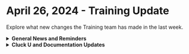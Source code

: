 # April 26, 2024 - Training Update

Explore what new changes the Training team has made in the last week.

<details>

<summary><strong>General News and Reminders</strong></summary>

* **Game Tip for the Week:** Golden Week Sales are live on all platforms! If you're looking for some info on the Final Fantasy series, I hear this guy calling himself "Retro Brandon" has a video about the series. So you might want to check it out! \
  Also, Jedi Survivor is available on Game Pass this week!&#x20;
* **SHOUT OUT** to Steve, Maddox, Aleksandar, Brenden, Keegan, Andrey, Tonia, and Matthew (with a PERFECT Score!) for successfully taking our [foundations-certification.md](../../../cluck-university/rewst-foundations/foundations-certification.md "mention") Exam, and collecting your prestigious **Certified Rewster** badge in Discord.&#x20;
* Eddie will be back next week with the 100 and current 200 series!

![](<../../../.gitbook/assets/Copy of Clea.png>)

* Join us in our [Cluck-U Discord channel](https://discord.com/channels/936789089703845988/1121465945295167588) if you have any questions, comments, or concerns!

</details>

<details>

<summary><strong>Cluck U and Documentation Updates</strong></summary>

**What's New at Cluck University?**

* We'd love to get your feedback on our Training and Documentation! [Please fill out this form to let us know how we can improve](https://app.sli.do/event/m8C3AjPUnuDgpkVDmPsQL3)!
* As a reminder, you can make training and documentation requests at [https://rewst.canny.io/](https://rewst.canny.io/)
* [office-hours.md](../../../cluck-university/office-hours.md "mention") page added with more information about&#x20;
* New [how-to-build-forms.md](../../../cluck-university/micro-courses/how-to-build-forms.md "mention") elective page live!
* New [working-with-options-generator-workflows-in-rewst.md](../../../cluck-university/micro-courses/working-with-options-generator-workflows-in-rewst.md "mention") elective page live!

**New & Updated Pages:**

* [april-19th-2024-bring-back-negative-time-savings-or-implement-folders.md](../../roc-open-mics/2024-roc-open-mics/april-19th-2024-bring-back-negative-time-savings-or-implement-folders.md "mention")page added
* [core-triggers.md](../../../documentation/triggers/core-triggers.md "mention") page added
* [agent-smith](../../../documentation/agent-smith/ "mention") page updated with link to setup
* [agent-smith-configuration-overview.md](../../../documentation/agent-smith/agent-smith-configuration-overview.md "mention") page updated with new Track Agent Inventory In Azure Tables Crate section
* [ninjaone-integration-setup.md](../../../documentation/integrations/rmm/ninjaone/ninjaone-integration-setup.md "mention") page script updated
* [rewst-user-setup-and-gdap-relationship-guidance.md](../../../documentation/integrations/cloud/microsoft-cloud-integration-bundle/microsoft-csp/rewst-user-setup-and-gdap-relationship-guidance.md "mention") page steps updated
* [frequently-asked-questions.md](../../../faqs/frequently-asked-questions.md "mention") page updated with I use **Threatlocker and it's causing issues with executions in Rewst. How do I fix it?** section

</details>

